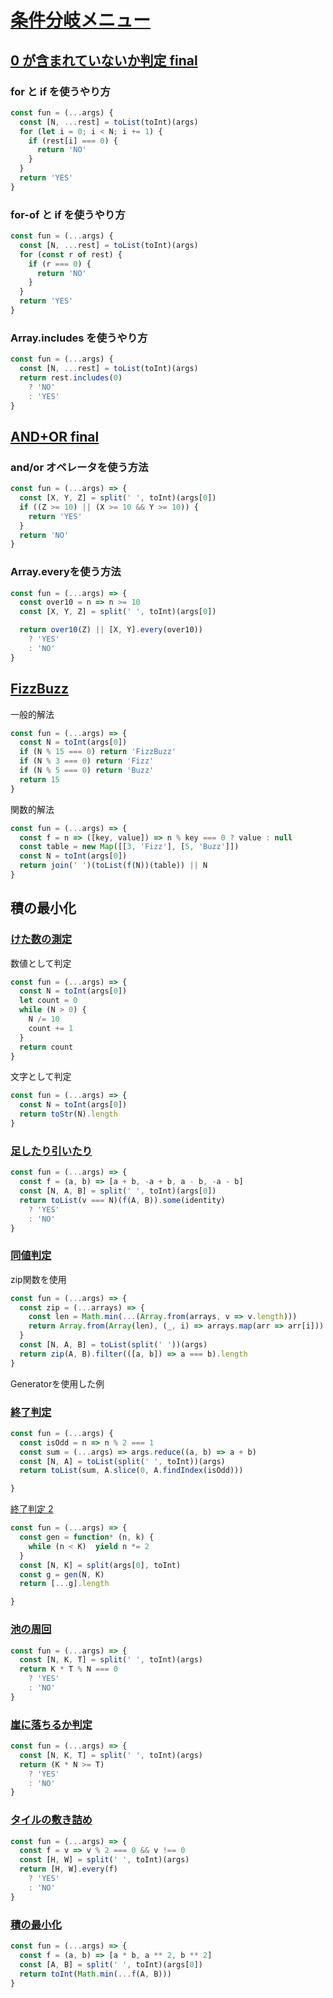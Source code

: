 # [条件分岐メニュー](https://paiza.jp/works/mondai/conditions_branch/problem_index?language_uid=javascript)

## [0 が含まれていないか判定 final](https://paiza.jp/works/mondai/conditions_branch/conditions_branch__simple_boss/edit?language_uid=javascript)

### for と if を使うやり方

```js
const fun = (...args) {
  const [N, ...rest] = toList(toInt)(args)
  for (let i = 0; i < N; i += 1) {
    if (rest[i] === 0) {
      return 'NO'
    }
  }
  return 'YES'
}
```

### for-of と if を使うやり方

```js
const fun = (...args) {
  const [N, ...rest] = toList(toInt)(args)
  for (const r of rest) {
    if (r === 0) {
      return 'NO'
    }
  }
  return 'YES'
}
```

### Array.includes を使うやり方
```js
const fun = (...args) {
  const [N, ...rest] = toList(toInt)(args)
  return rest.includes(0)
    ? 'NO'
    : 'YES'
}
```

## [AND+OR final](https://paiza.jp/works/mondai/conditions_branch/conditions_branch__bool_boss/edit?language_uid=javascript)

### and/or オペレータを使う方法
```js
const fun = (...args) => {
  const [X, Y, Z] = split(' ', toInt)(args[0])
  if ((Z >= 10) || (X >= 10 && Y >= 10)) { 
    return 'YES'
  }
  return 'NO'
}
```

### Array.everyを使う方法

```js
const fun = (...args) => {
  const over10 = n => n >= 10
  const [X, Y, Z] = split(' ', toInt)(args[0])

  return over10(Z) || [X, Y].every(over10))
    ? 'YES'
    : 'NO'
}
```

## [FizzBuzz](https://paiza.jp/works/mondai/conditions_branch/conditions_branch__mod_boss/edit?language_uid=javascript&t=082b6f654111a6f8cab278b2fb9fd459)

一般的解法
```js
const fun = (...args) => {
  const N = toInt(args[0])
  if (N % 15 === 0) return 'FizzBuzz'
  if (N % 3 === 0) return 'Fizz'
  if (N % 5 === 0) return 'Buzz'
  return 15
}


```

関数的解法
```js
const fun = (...args) => {
  const f = n => ([key, value]) => n % key === 0 ? value : null
  const table = new Map([[3, 'Fizz'], [5, 'Buzz']])
  const N = toInt(args[0])
  return join(' ')(toList(f(N))(table)) || N
}
```

## 積の最小化

### [けた数の測定](https://paiza.jp/works/mondai/conditions_branch/conditions_branch__complex_step1/edit?language_uid=javascript)

数値として判定
```js
const fun = (...args) => {
  const N = toInt(args[0])
  let count = 0
  while (N > 0) {
    N /= 10
    count += 1
  }
  return count
}
```
文字として判定

```js
const fun = (...args) => {
  const N = toInt(args[0])
  return toStr(N).length
}
```

### [足したり引いたり](https://paiza.jp/works/mondai/conditions_branch/conditions_branch__complex_step2/edit?language_uid=javascript)

```js
const fun = (...args) => {
  const f = (a, b) => [a + b, -a + b, a - b, -a - b]
  const [N, A, B] = split(' ', toInt)(args[0])
  return toList(v === N)(f(A, B)).some(identity)
    ? 'YES'
    : 'NO'
}
```

### [同値判定](https://paiza.jp/works/mondai/conditions_branch/conditions_branch__complex_step3?language_uid=javascript)
 
zip関数を使用
```js
const fun = (...args) => {
  const zip = (...arrays) => {
    const len = Math.min(...(Array.from(arrays, v => v.length)))
    return Array.from(Array(len), (_, i) => arrays.map(arr => arr[i]))
  }
  const [N, A, B] = toList(split(' '))(args)
  return zip(A, B).filter(([a, b]) => a === b).length
}
```
Generatorを使用した例
### [終了判定](https://paiza.jp/works/mondai/conditions_branch/conditions_branch__complex_step4?language_uid=javascript)

```js
const fun = (...args) {
  const isOdd = n => n % 2 === 1
  const sum = (...args) => args.reduce((a, b) => a + b)
  const [N, A] = toList(split(' ', toInt))(args)
  return toList(sum, A.slice(0, A.findIndex(isOdd)))

}
```

[終了判定 2](https://paiza.jp/works/mondai/conditions_branch/conditions_branch__complex_step5?language_uid=javascript)
```js
const fun = (...args) => {
  const gen = function* (n, k) {
    while (n < K)  yield n *= 2 
  }
  const [N, K] = split(args[0], toInt)
  const g = gen(N, K)
  return [...g].length

}
```

### [池の周回](https://paiza.jp/works/mondai/conditions_branch/conditions_branch__complex_step6?language_uid=javascript)

```js
const fun = (...args) => {
  const [N, K, T] = split(' ', toInt)(args)
  return K * T % N === 0
    ? 'YES'
    : 'NO'
}
```

### [崖に落ちるか判定](https://paiza.jp/works/mondai/conditions_branch/conditions_branch__complex_step7/edit?language_uid=javascript)

```js
const fun = (...args) => {
  const [N, K, T] = split(' ', toInt)(args)
  return (K * N >= T)
    ? 'YES'
    : 'NO'
}
```

### [タイルの敷き詰め](https://paiza.jp/works/mondai/conditions_branch/conditions_branch__complex_step8?language_uid=javascript)

```js
const fun = (...args) => {
  const f = v => v % 2 === 0 && v !== 0
  const [H, W] = split(' ', toInt)(args)
  return [H, W].every(f)
    ? 'YES'
    : 'NO'
}
```

### [積の最小化 ](https://paiza.jp/works/mondai/conditions_branch/conditions_branch__complex_boss/edit?language_uid=javascript)

```js
const fun = (...args) => {
  const f = (a, b) => [a * b, a ** 2, b ** 2]
  const [A, B] = split(' ', toInt)(args[0])
  return toInt(Math.min(...f(A, B)))
}
```